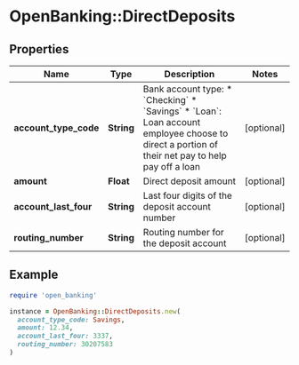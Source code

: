# OpenBanking::DirectDeposits

## Properties

| Name | Type | Description | Notes |
| ---- | ---- | ----------- | ----- |
| **account_type_code** | **String** | Bank account type:  * &#x60;Checking&#x60;  * &#x60;Savings&#x60;  * &#x60;Loan&#x60;: Loan account employee choose to direct a portion of their net pay to help pay off a loan  | [optional] |
| **amount** | **Float** | Direct deposit amount | [optional] |
| **account_last_four** | **String** | Last four digits of the deposit account number | [optional] |
| **routing_number** | **String** | Routing number for the deposit account | [optional] |

## Example

```ruby
require 'open_banking'

instance = OpenBanking::DirectDeposits.new(
  account_type_code: Savings,
  amount: 12.34,
  account_last_four: 3337,
  routing_number: 30207583
)
```

